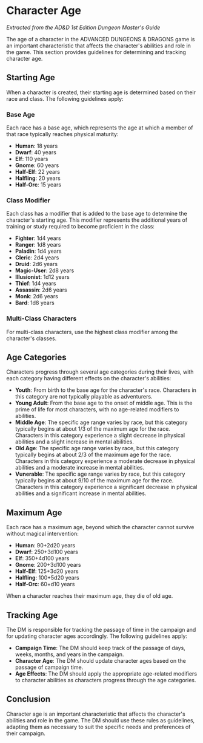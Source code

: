 # Character Age

*Extracted from the AD&D 1st Edition Dungeon Master's Guide*

The age of a character in the ADVANCED DUNGEONS & DRAGONS game is an important characteristic that affects the character's abilities and role in the game. This section provides guidelines for determining and tracking character age.

## Starting Age

When a character is created, their starting age is determined based on their race and class. The following guidelines apply:

### Base Age

Each race has a base age, which represents the age at which a member of that race typically reaches physical maturity:

- **Human**: 18 years
- **Dwarf**: 40 years
- **Elf**: 110 years
- **Gnome**: 60 years
- **Half-Elf**: 22 years
- **Halfling**: 20 years
- **Half-Orc**: 15 years

### Class Modifier

Each class has a modifier that is added to the base age to determine the character's starting age. This modifier represents the additional years of training or study required to become proficient in the class:

- **Fighter**: 1d4 years
- **Ranger**: 1d8 years
- **Paladin**: 1d4 years
- **Cleric**: 2d4 years
- **Druid**: 2d6 years
- **Magic-User**: 2d8 years
- **Illusionist**: 1d12 years
- **Thief**: 1d4 years
- **Assassin**: 2d6 years
- **Monk**: 2d6 years
- **Bard**: 1d8 years

### Multi-Class Characters

For multi-class characters, use the highest class modifier among the character's classes.

## Age Categories

Characters progress through several age categories during their lives, with each category having different effects on the character's abilities:

- **Youth**: From birth to the base age for the character's race. Characters in this category are not typically playable as adventurers.
- **Young Adult**: From the base age to the onset of middle age. This is the prime of life for most characters, with no age-related modifiers to abilities.
- **Middle Age**: The specific age range varies by race, but this category typically begins at about 1/3 of the maximum age for the race. Characters in this category experience a slight decrease in physical abilities and a slight increase in mental abilities.
- **Old Age**: The specific age range varies by race, but this category typically begins at about 2/3 of the maximum age for the race. Characters in this category experience a moderate decrease in physical abilities and a moderate increase in mental abilities.
- **Vunerable**: The specific age range varies by race, but this category typically begins at about 9/10 of the maximum age for the race. Characters in this category experience a significant decrease in physical abilities and a significant increase in mental abilities.

## Maximum Age

Each race has a maximum age, beyond which the character cannot survive without magical intervention:

- **Human**: 90+2d20 years
- **Dwarf**: 250+3d100 years
- **Elf**: 350+4d100 years
- **Gnome**: 200+3d100 years
- **Half-Elf**: 125+3d20 years
- **Halfling**: 100+5d20 years
- **Half-Orc**: 60+d10 years

When a character reaches their maximum age, they die of old age.

## Tracking Age

The DM is responsible for tracking the passage of time in the campaign and for updating character ages accordingly. The following guidelines apply:

- **Campaign Time**: The DM should keep track of the passage of days, weeks, months, and years in the campaign.
- **Character Age**: The DM should update character ages based on the passage of campaign time.
- **Age Effects**: The DM should apply the appropriate age-related modifiers to character abilities as characters progress through the age categories.

## Conclusion

Character age is an important characteristic that affects the character's abilities and role in the game. The DM should use these rules as guidelines, adapting them as necessary to suit the specific needs and preferences of their campaign.
